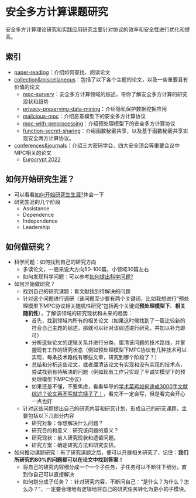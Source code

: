 # 安全多方计算课题研究

安全多方计算理论研究和实践应用研究主要针对协议的效率和安全性进行优化和提高。

## 索引

+ [paper-reading](https://github.com/Stu-Yang/HITSZ-SecurityGroup-MPC/tree/main/mpc/mpc-research/paper-reading)：介绍如何查找、阅读论文
+ [collection&miscellaneous](https://github.com/Stu-Yang/HITSZ-SecurityGroup-MPC/tree/main/mpc/mpc-research/collection%26miscellaneous)：包括了以下各个主题的论文，以及一些重要且有价值的论文
  + [mpc-survery](https://github.com/Stu-Yang/HITSZ-SecurityGroup-MPC/tree/main/mpc/mpc-research/mpc-survery)：安全多方计算领域的综述，带你了解安全多方计算的研究现状和趋势
  + [privacy-preserving-data-mining](https://github.com/Stu-Yang/HITSZ-SecurityGroup-MPC/tree/main/mpc/mpc-research/privacy-preserving-data-mining)：介绍隐私保护数据挖掘应用
  + [malicious-mpc](https://github.com/Stu-Yang/HITSZ-SecurityGroup-MPC/tree/main/mpc/mpc-research/malicious-mpc)：介绍恶意模型下的安全多方计算协议
  + [mpc-with-preprocessing](https://github.com/Stu-Yang/HITSZ-SecurityGroup-MPC/tree/main/mpc/mpc-research/mpc-with-preprocessing)：介绍预处理模型下的安全多方计算协议
  + [function-secret-sharing](https://github.com/Stu-Yang/HITSZ-SecurityGroup-MPC/tree/main/mpc/mpc-research/function-secret-sharing)：介绍函数秘密共享，以及基于函数秘密共享实现安全两方计算协议。
+ [conferences&journals](https://github.com/Stu-Yang/HITSZ-SecurityGroup-MPC/tree/main/mpc/mpc-research/conferences%26journals)：介绍三大密码学会、四大安全顶会等重要会议中MPC相关的论文
  + [Eurocrypt 2022](https://github.com/Stu-Yang/HITSZ-SecurityGroup-MPC/tree/main/mpc/mpc-research/conferences%26journals#eurocrypt-2022)

## 如何开始研究生涯？
+ 可以看看[如何开始研究生生涯?](http://muchong.com/t-14899063-1)体会一下
+ 研究生涯的几个阶段
  + Assistance
  + Dependence
  + Independence
  + Leadership


## 如何做研究？
+ 科学问题：如何找到自己的研究方向
  + 多读论文，一般来说大方向50-100篇，小领域30篇左右
  + 如何发现科学问题：可以参考[如何提出科学问题?](https://news.sciencenet.cn/sbhtmlnews/2015/1/295864.shtm)
+ 如何开始做研究？
  + 找到自己的研究课题：看文献找到待解决的问题
  + 针对这个问题进行调研（该问题至少要有两个关键词，比如我想进行“预处理模型下MPC协议相关随机性研究”包括两个关键词**预处理模型下**、**相关随机性**），了解该领域的研究现状和未来的趋势：
    + 首先，找到领域内所有的相关论文（如果这时候找到了一篇比较新的符合自己主题的综述，那就可以针对该综述进行研究，并加以补充即可）
    + 分析这些论文的逻辑关系并进行分类，厘清该问题的技术路线，并掌握现有工作的研究状态（例如预处理模型下MPC协议有几种技术可以实现，每条技术路线有哪些文章，研究到哪个阶段了？）
    + 总结和分析这些论文，或者厘清该论文有实现和没有实现的技术点，尝试找到有待解决的问题（例如现有工作只实现了半诚实模型下的预处理模型下MPC协议）
    + 如果还是不懂，不要焦虑，看看毕导的[学术菜鸡如何速成3000字文献综述？论文再不写就完犊子了！](https://mp.weixin.qq.com/s/32zJ2WS6I4uKOZgNVPe-vw)，看完不一定会写，但是看完会开心一点也好
  + 针对这些问题提出自己的研究内容和研究计划，形成自己的研究课题，主要包括以下几部分内容
    + 研究对象：你想解决什么问题？
    + 研究目的和意义：研究该问题的意义？
    + 研究现状：前人研究现状和遗留问题。
    + 研究方案：确定研究方法和研究安排。
+ 如何推动课题研究：有了研究课题之后，便可以开展相关研究了，记住：**我们所研究的80%的问题都可以在论文中找到答案！**
  + 将自己的研究内容细分成一个一个子任务，子任务可以不断往下细分，直到你自己可以直接解决
  + 如何划分成子任务？：针对研究内容，不断问自己：“是什么？为什么？怎么办？”，一定要合理地有逻辑地将自己的研究任务转化为更小的子模块。



